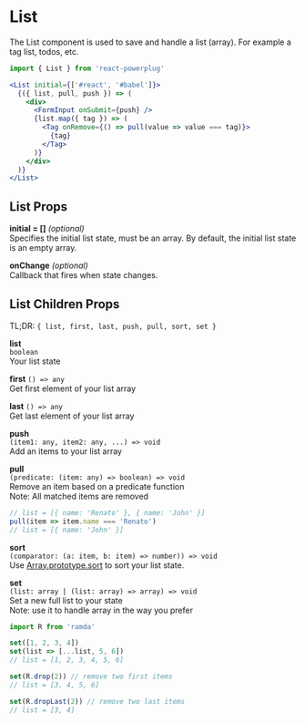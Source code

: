 # List

The List component is used to save and handle a list (array). For example a tag list, todos, etc.

```js
import { List } from 'react-powerplug'
```

```jsx
<List initial={['#react', '#babel']}>
  {({ list, pull, push }) => (
    <div>
      <FormInput onSubmit={push} />
      {list.map({ tag }) => (
        <Tag onRemove={() => pull(value => value === tag)}>
          {tag}
        </Tag>
      )}
    </div>
  )}
</List>
```

## List Props

**initial = []** _(optional)_  
Specifies the initial list state, must be an array.
By default, the initial list state is an empty array.

**onChange** _(optional)_  
Callback that fires when state changes.

## List Children Props

TL;DR: `{ list, first, last, push, pull, sort, set }`

**list**  
`boolean`  
Your list state

**first**
`() => any`  
Get first element of your list array

**last**
`() => any`  
Get last element of your list array

**push**  
`(item1: any, item2: any, ...) => void`  
Add an items to your list array

**pull**  
`(predicate: (item: any) => boolean) => void`  
Remove an item based on a predicate function  
Note: All matched items are removed

```js
// list = [{ name: 'Renato' }, { name: 'John' }]
pull(item => item.name === 'Renato')
// list = [{ name: 'John' }]
```

**sort**  
`(comparator: (a: item, b: item) => number)) => void`  
Use [Array.prototype.sort](https://www.w3schools.com/jsref/jsref_sort.asp) to sort your list state.

**set**  
`(list: array | (list: array) => array) => void`  
Set a new full list to your state  
Note: use it to handle array in the way you prefer

```js
import R from 'ramda'

set([1, 2, 3, 4])
set(list => [...list, 5, 6])
// list = [1, 2, 3, 4, 5, 6]

set(R.drop(2)) // remove two first items
// list = [3, 4, 5, 6]

set(R.dropLast(2)) // remove two last items
// list = [3, 4]
```
